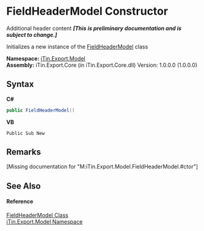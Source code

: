 # FieldHeaderModel Constructor 
Additional header content _**\[This is preliminary documentation and is subject to change.\]**_

Initializes a new instance of the <a href="53f9d64f-007c-8b88-08c4-f96c45458ff3">FieldHeaderModel</a> class

**Namespace:**&nbsp;<a href="ef57ffcc-e95e-b212-5a46-9aa6f5a3511f">iTin.Export.Model</a><br />**Assembly:**&nbsp;iTin.Export.Core (in iTin.Export.Core.dll) Version: 1.0.0.0 (1.0.0.0)

## Syntax

**C#**<br />
``` C#
public FieldHeaderModel()
```

**VB**<br />
``` VB
Public Sub New
```


## Remarks
\[Missing <remarks> documentation for "M:iTin.Export.Model.FieldHeaderModel.#ctor"\]

## See Also


#### Reference
<a href="53f9d64f-007c-8b88-08c4-f96c45458ff3">FieldHeaderModel Class</a><br /><a href="ef57ffcc-e95e-b212-5a46-9aa6f5a3511f">iTin.Export.Model Namespace</a><br />